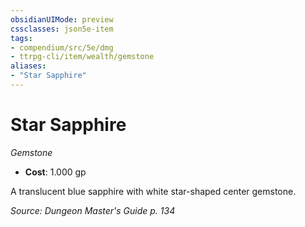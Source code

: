 ```yaml
---
obsidianUIMode: preview
cssclasses: json5e-item
tags:
- compendium/src/5e/dmg
- ttrpg-cli/item/wealth/gemstone
aliases: 
- "Star Sapphire"
---
```

# Star Sapphire
*Gemstone*  

- **Cost**: 1.000 gp

A translucent blue sapphire with white star-shaped center gemstone.

*Source: Dungeon Master's Guide p. 134*
